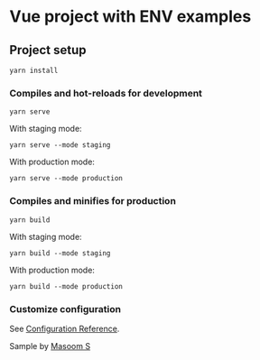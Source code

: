 # Vue project with ENV examples

## Project setup
```
yarn install
```

### Compiles and hot-reloads for development
```
yarn serve
```

With staging mode:
```
yarn serve --mode staging
```

With production mode:
```
yarn serve --mode production
```

### Compiles and minifies for production
```
yarn build
```

With staging mode:
```
yarn build --mode staging
```

With production mode:
```
yarn build --mode production
```

### Customize configuration
See [Configuration Reference](https://cli.vuejs.org/config/).

Sample by [Masoom S](https://masoomulhaq.com/)